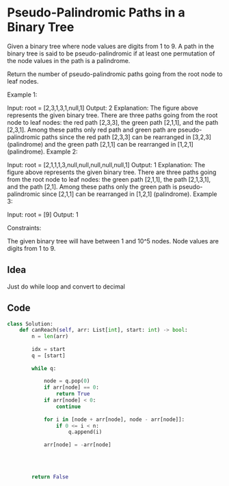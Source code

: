 # Pseudo-Palindromic Paths in a Binary Tree
Given a binary tree where node values are digits from 1 to 9. A path in the binary tree is said to be pseudo-palindromic if at least one permutation of the node values in the path is a palindrome.

Return the number of pseudo-palindromic paths going from the root node to leaf nodes.

 

Example 1:



Input: root = [2,3,1,3,1,null,1]
Output: 2 
Explanation: The figure above represents the given binary tree. There are three paths going from the root node to leaf nodes: the red path [2,3,3], the green path [2,1,1], and the path [2,3,1]. Among these paths only red path and green path are pseudo-palindromic paths since the red path [2,3,3] can be rearranged in [3,2,3] (palindrome) and the green path [2,1,1] can be rearranged in [1,2,1] (palindrome).
Example 2:



Input: root = [2,1,1,1,3,null,null,null,null,null,1]
Output: 1 
Explanation: The figure above represents the given binary tree. There are three paths going from the root node to leaf nodes: the green path [2,1,1], the path [2,1,3,1], and the path [2,1]. Among these paths only the green path is pseudo-palindromic since [2,1,1] can be rearranged in [1,2,1] (palindrome).
Example 3:

Input: root = [9]
Output: 1
 

Constraints:

The given binary tree will have between 1 and 10^5 nodes.
Node values are digits from 1 to 9.<br>

## Idea
Just do while loop and convert to decimal

## Code
```python
class Solution:
    def canReach(self, arr: List[int], start: int) -> bool:
        n = len(arr)
        
        idx = start
        q = [start]
        
        while q:
            
            node = q.pop(0)
            if arr[node] == 0:
                return True
            if arr[node] < 0:
                continue
                
            for i in [node + arr[node], node - arr[node]]:
                if 0 <= i < n:
                    q.append(i)
                    
            arr[node] = -arr[node]
            
        
            
            
        return False
        
```